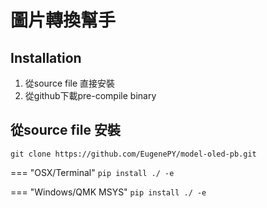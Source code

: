 # 圖片轉換幫手

## Installation

1. 從source file 直接安裝
2. 從github下載pre-compile binary

## 從source file 安裝

```
git clone https://github.com/EugenePY/model-oled-pb.git 
```

=== "OSX/Terminal"
    ```
    pip install ./ -e
    ```

=== "Windows/QMK MSYS" 
    ```
    pip install ./ -e
    ```
